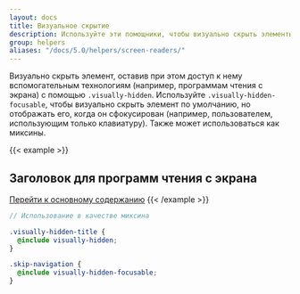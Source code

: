 ```yaml
---
layout: docs
title: Визуальное скрытие
description: Используйте эти помощники, чтобы визуально скрыть элементы, но сделать их доступными для вспомогательных технологий.
group: helpers
aliases: "/docs/5.0/helpers/screen-readers/"
---
```


Визуально скрыть элемент, оставив при этом доступ к нему вспомогательным технологиям (например, программам чтения с экрана) с помощью `.visually-hidden`. Используйте `.visually-hidden-focusable`, чтобы визуально скрыть элемент по умолчанию, но отображать его, когда он сфокусирован (например, пользователем, использующим только клавиатуру). Также может использоваться как миксины.

{{< example >}}
<h2 class="visually-hidden">Заголовок для программ чтения с экрана</h2>
<a class="visually-hidden-focusable" href="#content">Перейти к основному содержанию</a>
{{< /example >}}

```scss
// Использование в качестве миксина

.visually-hidden-title {
  @include visually-hidden;
}

.skip-navigation {
  @include visually-hidden-focusable;
}
```

